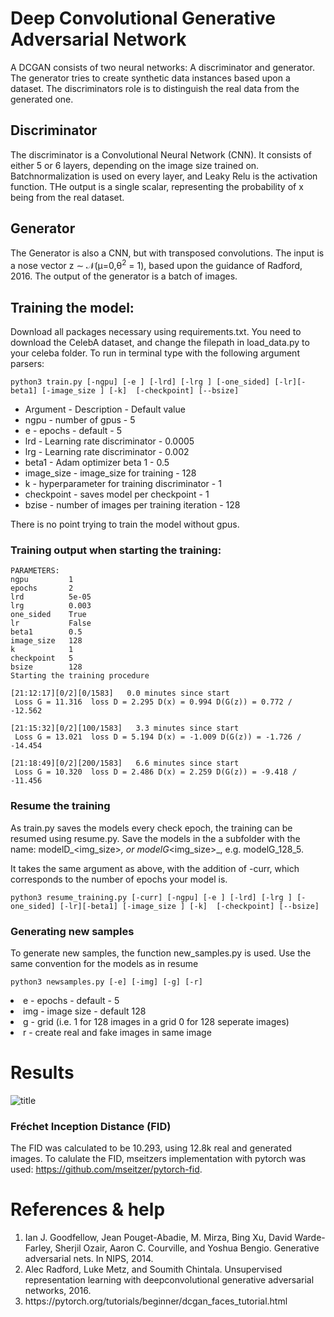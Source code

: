 
# Deep Convolutional Generative Adversarial Network
A DCGAN consists of two neural networks: A discriminator and generator. The generator tries to create synthetic data instances based upon a dataset. The discriminators role is to distinguish the real data from the generated one. 

## Discriminator
The discriminator is a Convolutional Neural Network (CNN). It consists of either 5 or 6 layers, depending on the image size trained on. Batchnormalization is used on every layer, and Leaky Relu is the activation function. THe output is a single scalar, representing the probability of x being from the real dataset.

## Generator
The Generator is also a CNN, but with transposed convolutions. The input is a nose vector z &sim; &Nscr;(&mu;=0,&theta;<sup>2</sup> = 1), based upon the guidance of Radford, 2016. The output of the generator is a batch of images.

## Training the model:
Download all packages necessary using requirements.txt.
You need to download the CelebA dataset, and change the filepath in load_data.py to your celeba folder.
To run in terminal type with the following argument parsers:
```
python3 train.py [-ngpu] [-e ] [-lrd] [-lrg ] [-one_sided] [-lr][-beta1] [-image_size ] [-k]  [-checkpoint] [--bsize]
```
<ul>
<li>Argument - Description - Default value
<li>ngpu - number of gpus - 5

<li>e - epochs - default - 5

<li>lrd - Learning rate discriminator - 0.0005

<li>lrg - Learning rate discriminator - 0.002

<li>beta1 - Adam optimizer beta 1 - 0.5

<li>image_size - image_size  for training - 128

<li>k - hyperparameter for training discriminator - 1

<li>checkpoint - saves model per checkpoint - 1

<li>bzise - number of images per training iteration - 128
</ul>

There is no point trying to train the model without gpus. 

### Training output when starting the training:
```
PARAMETERS:
ngpu         1
epochs       2 
lrd          5e-05
lrg          0.003
one_sided    True
lr           False
beta1        0.5
image_size   128
k            1
checkpoint   5
bsize        128
Starting the training procedure

[21:12:17][0/2][0/1583]   0.0 minutes since start 
 Loss G = 11.316  loss D = 2.295 D(x) = 0.994 D(G(z)) = 0.772 / -12.562

[21:15:32][0/2][100/1583]   3.3 minutes since start 
 Loss G = 13.021  loss D = 5.194 D(x) = -1.009 D(G(z)) = -1.726 / -14.454

[21:18:49][0/2][200/1583]   6.6 minutes since start 
 Loss G = 10.320  loss D = 2.486 D(x) = 2.259 D(G(z)) = -9.418 / -11.456
```
### Resume the training
As train.py saves the models every check epoch, the training can be resumed using resume.py. Save the models in the a subfolder with the name:
modelD_<img_size>_<epochs>, or modelG_<img_size>_<epochs>, e.g. modelG_128_5.

It takes the same argument as above, with the addition of -curr, which corresponds to the number of epochs your model is. 
```
python3 resume_training.py [-curr] [-ngpu] [-e ] [-lrd] [-lrg ] [-one_sided] [-lr][-beta1] [-image_size ] [-k]  [-checkpoint] [--bsize]
```
### Generating new samples
To generate new samples, the function new_samples.py is used. Use the same convention for the models as in resume
```
python3 newsamples.py [-e] [-img] [-g] [-r]
```
<li>e - epochs - default - 5

<li> img - image size - default 128

<li>g - grid (i.e. 1 for 128 images in a grid 0 for 128 seperate images)

<li>r - create real and fake images in same image

# Results
![title](images_git/RealAndFake128_50_git.png)
 ### Fréchet Inception Distance (FID)
 The FID was calculated to be 10.293, using 12.8k real and generated images. To calulate the FID, mseitzers implementation with pytorch was used: https://github.com/mseitzer/pytorch-fid. 

# References & help
<ol>
<li>Ian J. Goodfellow, Jean Pouget-Abadie, M. Mirza, Bing Xu, David Warde-Farley, Sherjil Ozair,
Aaron C. Courville, and Yoshua Bengio. Generative adversarial nets. In NIPS, 2014.
<li> Alec Radford, Luke Metz, and Soumith Chintala. Unsupervised representation learning with deepconvolutional generative adversarial networks, 2016.
<li>https://pytorch.org/tutorials/beginner/dcgan_faces_tutorial.html

